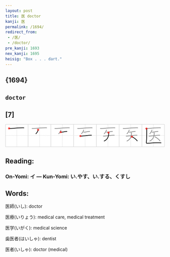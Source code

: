 ```yaml
---
layout: post
title: 医 doctor
kanji: 医
permalink: /1694/
redirect_from:
 - /医/
 - /doctor/
pre_kanji: 1693
nex_kanji: 1695
heisig: "Box . . . dart."
---
```


## {1694}

## `doctor`

## [7]

<div class="stroke"><img src="../images/E58CBB.png" /></div>

## Reading:

### On-Yomi: イ &mdash; Kun-Yomi: い.やす、い.する、くすし

## Words:

医師(いし): doctor

医療(いりょう): medical care, medical treatment

医学(いがく): medical science

歯医者(はいしゃ): dentist

医者(いしゃ): doctor (medical)
